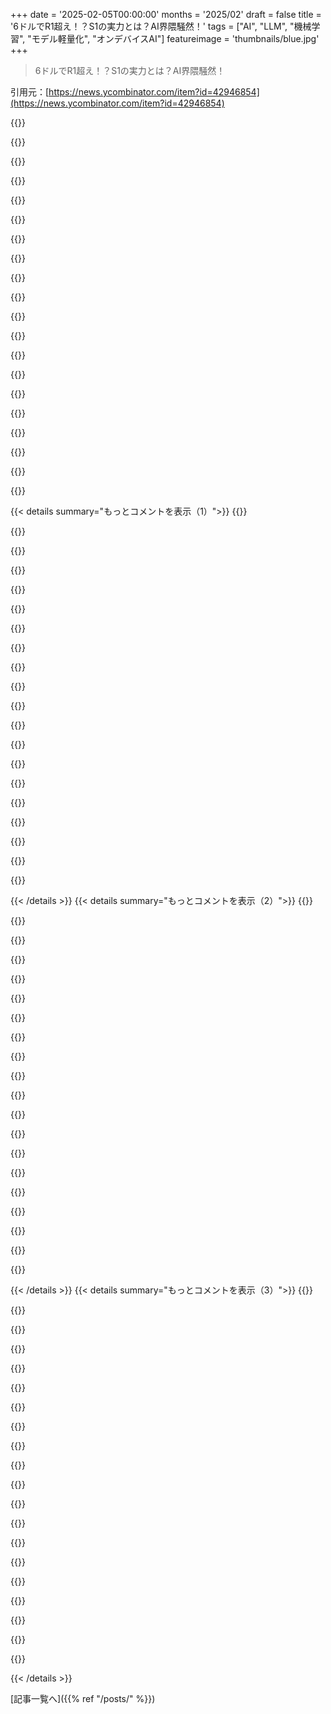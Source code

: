 +++
date = '2025-02-05T00:00:00'
months = '2025/02'
draft = false
title = '6ドルでR1超え！？S1の実力とは？AI界隈騒然！'
tags = ["AI", "LLM", "機械学習", "モデル軽量化", "オンデバイスAI"]
featureimage = 'thumbnails/blue.jpg'
+++

> 6ドルでR1超え！？S1の実力とは？AI界隈騒然！

引用元：[https://news.ycombinator.com/item?id=42946854](https://news.ycombinator.com/item?id=42946854)

{{<matomeQuote body="inference scalingの議論で'Wait' hackが出てきたの、マジでシュールだよね。こんなシンプルな方法でパフォーマンスが上がるなんて、まだまだ見落としてる低コストでできることたくさんあるんじゃないかって思っちゃう。コンピュータサイエンスの進歩が、まるで魔法の呪文みたいになってるのが不思議で仕方ないんだけど。どうやったらそんな発想になるんだろう？" userName="mtrovo" createdAt="2025-02-05T16:48:02" color="#785bff">}}

{{<matomeQuote body="distillationとかquantizationで性能が大きく向上するってことは、モデルの仕組みをちゃんと理解できてないってことの証拠だと思うんだよね。もし理解できてたら、空間のsemantic structureを表現するのに必要なパラメータより多いパラメータでモデルをtrainする必要なんてないはずじゃん？でも実際には、パラメータが少ないdistilledモデルでも元のモデルと遜色ない性能が出せる。まだまだ美味しい発見がありそうだよね。" userName="xg15" createdAt="2025-02-05T19:13:11" color="#ff5733">}}

{{<matomeQuote body="distillationがうまくいく理由の一部は、The Lottery Ticket Hypothesis（https://arxiv.org/abs/1803.03635）で説明できるらしいよ。でも、もし理解が正しければ、小さいネットワークを最初からtrainできるってわけじゃないんだよね。初期の大きいネットワークにたくさんのランダム性が必要で、一部のニューロンが”winning”な状態になる必要があるんだって。そして、それらのwinningなサブシステムを小さいネットワークにdistillできる。<br>人間の脳でも同じようなことが起こってるみたいで、それはSynaptic pruning（https://en.wikipedia.org/wiki/Synaptic_pruning）って呼ばれてる。Wikipediaからの引用（https://en.wikipedia.org/wiki/Neuron#Connectivity）:「3歳児の脳には約10^15個のシナプスがあるって推定されてる。この数は年齢とともに減少し、成人期までに安定する。成人のシナプスの推定値は10^14から5x10^14個の範囲で変動する。」" userName="ZeljkoS" createdAt="2025-02-05T23:42:01" color="#38d3d3">}}

{{<matomeQuote body="もっと'成熟'したモデルが、少ないパラメータで、より良いbenchmarkスコアを出す日が来るかもね。" userName="3abiton" createdAt="2025-02-06T05:19:04" color="">}}

{{<matomeQuote body="「Better」だけど、distilled元になったモデルよりは良くないってことだよね、少なくとも僕の理解では。" userName="raducu" createdAt="2025-02-06T08:25:35" color="">}}

{{<matomeQuote body="それって、子供の脳の仕組みにも似てると思うな。親や環境が良ければ良いほど、子供の進化も良くなるってことだよね😊" userName="salemba" createdAt="2025-02-06T13:20:23" color="#45d325">}}

{{<matomeQuote body="LLMのdistilledモデルを写真のJPEGみたいだって言うアナロジーが好きだな。かなり良い、いや、すごく良いかもしれないけど、やっぱりlossyなんだよね。<br>あなたが提起してる疑問は、もっと小さいサイズで、より良い解像度（元の再現性）を得られる新しい圧縮方法はないかってことだと思う。" userName="MR4D" createdAt="2025-02-06T04:42:43" color="#ff5733">}}

{{<matomeQuote body="＞in that a distilled model of an LLM is like a JPEG of a photo<br>＞それ面白いアナロジーだね。僕はいつもLLMのhidden states（とweightsとbiases）を、training dataの圧縮版だって思ってたんだ。" userName="umeshunni" createdAt="2025-02-06T06:30:30" color="#ff5733">}}

{{<matomeQuote body="圧縮って、現象を再現するために必要な最小限のinformationを見つけることじゃない？つまり、自然法則を発見すること。" userName="timschmidt" createdAt="2025-02-06T13:42:13" color="#38d3d3">}}

{{<matomeQuote body="最小限の複雑さの説明を見つけることが、自然法則を見つけることの本質じゃないと思うな。Occam’s razorとしては良いけど、特に理論が新しい場合、最小限のモデルが何なのかはっきりしないことが多いし。それでも自然法則たりえるし、重要なのは自然現象の予測可能性だと思う。例えば、Lagrangian mechanicsの方がNewtonianより少ない第一原理で済むって言えるけど、Newtonの法則も自然法則として認められてるよね。" userName="t_mann" createdAt="2025-02-06T17:43:01" color="#ff5c5c">}}

{{<matomeQuote body="たぶん俺がただの計算主義者だからかもしれんけど、宇宙の最も正確なモデルってのは、一番少ないパラメータで一番正確な予測をするやつだと思うんだよね。NewtonのモデルはEinsteinのより予測精度が低いのは証明されてるし（違う例え使ってごめん）、精度がそこまで重要じゃない場面では役に立つけど、真のGUTを探すときにはパラメータの数はあんま関係ないかなって。俺の理解だと、宇宙の真の構造の正確なモデルは、ありとあらゆることを正確に予測できる一番シンプルな方法になるはず。いつも通り、参考資料はこれね。https://www.sas.upenn.edu/~dbalmer/eportfolio/Nature%20of%20...。どんどん精度は落ちるけど、計算複雑性の階層を上がっていくにつれて、役に立つモデルはたくさんあると思う。Lossy compressionはまさにその一つ。" userName="timschmidt" createdAt="2025-02-06T18:49:09" color="">}}

{{<matomeQuote body="Lagrangian mechanicsはNewtonと全く同じ予測をするんだよね。しかも、3つの法則じゃなくて、たった一つの原理（最小作用の原理）から始まるから、理論としてはよりスパースだと思う。計算が楽になるってのが主な理由で、特に複雑なシステムだとね。相対性理論がない世界では、どっちも最高の予測をするけど、Newtonの法則の方が先に発見された。Lagrangian mechanicsが見つかったら、Newtonの法則は自然法則じゃなくなるの？普通の物理のカリキュラムだとそうはならないと思うよ。Newtonを最初に教えて、Lagrangianは後回しにするのが普通だし、数学的にも難しいし。" userName="t_mann" createdAt="2025-02-06T22:03:49" color="#ff5c5c">}}

{{<matomeQuote body="「最小作用の原理が基礎にある」ってだけじゃ、Lagrangian mechanicsがよりスパースな理論だとは言えないと思う。<br>Newton力学とLagrangian mechanicsに共通していることとして、Minkowski spacetimeなのか、Galilean spacetimeなのかを指定する必要がある。<br>相対性物理学が登場する前は、空間はユークリッド空間だって誰もが思ってた。Newton力学から相対論的力学への移行は、時空のmetricの移行だった。<br>今から振り返ると、Newtonの第一法則はmetricを主張していると認識できる。慣性運動をしている物体は、等間隔の時間で等距離の空間を移動するってこと。<br>時空のmetricの主張を広げると、位置ベクトル、速度ベクトル、加速度ベクトルは時空のmetricに従って加算される、とできる。<br>そうすると、Newton力学を定式化するには、時空のmetricとNewtonの第二法則があれば十分。<br>Hamiltonの停留作用はNewtonの第二法則の対になるもの。Newton力学と同様に、運動の理論を表現するには、metricを指定する必要がある。Galileo metricかMinkowski metricかをね。<br>Lagrangian mechanicsを定式化するには、停留作用を基礎にするだけじゃ不十分で、metricを指定する必要がある。<br>だから、Lagrangian mechanicsはスパースじゃない。Newton力学と同等。<br>一般的に言うと、Newton力学とLagrangian mechanicsの変換は双方向。<br>Newtonの定式化とLagrangianの定式化の切り替えは、デカルト座標から極座標への切り替えに似てる。問題の性質によっては、どちらかの定式化がより効率的な場合があるけど、同じ物理現象を扱ってる。" userName="Cleonis" createdAt="2025-02-08T21:05:28" color="#ff5733">}}

{{<matomeQuote body="君の方が詳しいみたいだけど、第一法則はmetricを誘導する以上のことをしてる気がするんだよね。慣性を公理として仮定してると思ってた。<br>複雑さの考え方もいろいろあるし。Newton力学は、特に複雑なシステムでは、あちこちに力を導入する必要があるから、ちょっとアドホックな感じがする。Lagrangian mechanicsは、そういう導入が少なくて済むことが多いし、より少ない方程式と項で記述できることが多い。より少ない『要素』で同じ現象を説明できるなら、Occam’s razor的にそっちの方が有利な気がする。" userName="t_mann" createdAt="2025-02-09T00:25:21" color="#45d325">}}

{{<matomeQuote body="モデルがどう動くのか、まだちゃんと理解できてないんだよね。<br>仕組みは理解してるけど、使い方が最適化されてないだけだと思う。<br>例えば、ICE車やEV車の仕組みを大体理解してる人がいるとする。ユーザーインターフェースが全然違っても、数分でどんな車でも運転できるようになる。<br>でも、それでレースしたり、ドリフトしたり、難しい地形を運転できるわけじゃない。車が物理的に可能だとしてもね。" userName="teruakohatu" createdAt="2025-02-05T21:13:51" color="">}}

{{<matomeQuote body="例えがあんま良くないかも。Deep learning systemsの仕組みは、根本的に理解できてないんだよね。訓練して評価するブラックボックスみたいなもんだから。MLのイノベーションってのは、大金持ちの魔法使いが「うーん」を「待て」に変えて、何が起こるか見てるようなもん。<br>違うsamplerが役に立つかな？さあ、試してみよう。小さいdatasetが役に立つかな？さあ、試してみよう。5000日間モデルを訓練したら役に立つかな？さあ、試してみよう。<br>車の技術はそれとは真逆で、完全にホワイトボックス。熱力学の法則とかで定義・説明できる要素で構成されてる。" userName="gessha" createdAt="2025-02-05T22:04:54" color="">}}

{{<matomeQuote body="＞_fundamentally_ don’t understand how deep learning systems works.<br>量子色力学がどう動くのか理解してないって言うようなもんだよ。理解してる人はほんの一握りだし、大衆向けにわかりやすく説明できるような知識じゃない。<br>古いCNNがどう動くか調べてみなよ。視覚的にわかりやすい資料がたくさんあるよ。<br>LLMについてもそうなると思うけど、今はまだ分野の進歩が早いから、そういう資料を作る価値がないんだよ。そういう人たちの時間は、LLMを改善するために使った方がいいからね。<br>今の進歩の速さを見てると、LLMの仕組みをちゃんと理解してる人は絶対にいると思う。サルがGPUに物を投げつけてるだけじゃない。" userName="raducu" createdAt="2025-02-06T08:36:47" color="">}}

{{<matomeQuote body="コンピュータビジョンのDeep networkをたくさん訓練したことがある身として言うと、下位レイヤーがどう動くかのクールな可視化はできるけど、上位レイヤーがどう動くかは全くわからん。直感は、たくさんのnetworkを訓練して、ハイパーパラメータ、データのシャッフル、activationなどを試行錯誤して得られる。マジで大変。<br>もし理論があるなら、Karpathyみたいな先生みたいな人が、凡人の院生とか熱心なアマチュアのために説明してるはず。<br>＞The kind of progress being made leads me to believe there absolutely ARE people who absolutely know how the LLMs work and they're not just a bunch of monkeys randomly throwing things at GPUs<br>権威的な意見としてじゃなくて、面白がってる内部の人間として言うけど、MLの院生と一週間過ごしたら、サルがGPUに物を投げつけてるだけじゃないって言う人がいたら笑っちゃうと思うよ。" userName="gessha" createdAt="2025-02-06T13:03:22" color="#ff33a1">}}

{{<matomeQuote body="単純にこういうことかもね。https://youtube.com/shorts/7GrecDNcfMc<br>これが何層も重なってるだけ。深いメカニズムじゃない。それがどう動くかは理解できるけど、そんな小さいメカニズムが脳内で起こってること全てに関わってるなんて、想像もできない。<br>理解できてないって言うより、その先にあるレベル。そんな単純なことが、スケールアップしただけでこんなことになるなんて、想像できないんだ。" userName="bloomingkales" createdAt="2025-02-06T13:29:11" color="">}}

{{<matomeQuote body="それってただのスケールじゃない？小さいLLMでも、車より多くの部品があるじゃん。<br>LLMは経済学、心理学、政治学みたいなもんだと思う。説明可能な中核となる科学があるかもしれないけど、システムが複雑すぎて、質問を定義することすら難しい。" userName="brookst" createdAt="2025-02-06T05:14:30" color="">}}

{{< details summary="もっとコメントを表示（1）">}}
{{<matomeQuote body="もっとデカいICEエンジン（コンテナ船のエンジンみたいな）を作っても、全体の仕組みは理解できるじゃん？パーツは増えるかもしれないけど、ICEエンジンの構造は変わらないし。でもニューラルネットワークって、大きくても小さくても、何が起きてるのか全然わかんないんだよね。重みとかバイアスとか、活性化とか勾配とか、全部見てもマジで何もわからん。逆に、経済学とか心理学、政治学が難しいのって、人の頭開けて何を考えてるか測れないからじゃん？" userName="gessha" createdAt="2025-02-06T13:08:43" color="">}}

{{<matomeQuote body="次のトークンがどう選ばれるかはわかるけど、それを繰り返すことでなんでそんな能力が出てくるのかはわかんないんだよね。創発的な挙動がどう生まれるのか、マジで理解できてない。" userName="spiorf" createdAt="2025-02-05T21:58:02" color="#ff5c5c">}}

{{<matomeQuote body="なんか1900年代に戻ったみたいだよね。誰かの賢いアイデア（と実装）が、Fordの組み立てラインとか、Taylorの石炭をすくうシャベルの最適化みたいに、めっちゃパフォーマンス向上につながるみたいな。" userName="koala_man" createdAt="2025-02-05T17:18:11" color="">}}

{{<matomeQuote body="12ヶ月後の未来を想像してみてよ。2025年2月5日のこの記事が、もう古臭く感じるんだろうね。加速はどんどん増してるし。たぶん、もうすぐ再帰的に自己改善するAI、つまりAI研究をするAIが登場するんじゃないかな。そしたら加速の速度自体が加速するよね。バカみたいだけど、特異点は近いってことだよ。超人的なAIが、ほんの数年以内に登場しそう。マジで怖い。" userName="cubefox" createdAt="2025-02-05T17:13:46" color="#ff5733">}}

{{<matomeQuote body="ここ3ヶ月で起きてることに恐怖を感じてない人は、マジで何が起きてるのか理解してないんじゃないかな。俺は、生きてるうちに本当のAIを見れるとは思ってなかったのに、死ぬ前に見れるかもって思って、さらに10年以内に可能かもって思って、今じゃ3年以内に実現するかもって思って、もしかしたら今年見れるかもって思ってる。つい6ヶ月前までは、pre-trainingが停滞してるんじゃないかとか、限界に達したんじゃないかって言われてたのにね。" userName="zoogeny" createdAt="2025-02-05T21:12:06" color="#ff5733">}}

{{<matomeQuote body="これは主に、”知性”にアイデンティティを置いてるけど、現実世界に根ざしてない人たちを怖がらせてるんだよね。具体的に何を恐れるべきなのか、ちゃんとした説明を見たことがないんだよね。寝室でできるスーパー兵器？アルゴリズムによるプロパガンダ？でもそれらを作るのは人間じゃん。そして”人間のアラインメント”問題は、カインとアベルの時代から未解決なんだよ。AI単体じゃ、ただの画面上の文字だよ。" userName="pjc50" createdAt="2025-02-06T15:18:30" color="#785bff">}}

{{<matomeQuote body="＞without grounding in the real world.<br>”現実世界に根ざしてない”<br>＞I've yet to see really good articulations of what, precisely we should be scared of.<br>”具体的に何を恐れるべきなのか、ちゃんとした説明を見たことがないんだよね”<br>Bedroom superweapons?<br>失業の機会の喪失と不平等の拡大は、現実世界の懸念事項だよ。UBIは勝手にやってこないし。" userName="danans" createdAt="2025-02-06T15:46:18" color="">}}

{{<matomeQuote body="＞The intelligence that will be available to the average technically literate individual will be frightening.<br>”技術的に読み書きができる平均的な人が利用できる知性は恐ろしいものになるだろう”<br>怖いのはそこじゃないんだよね。平均的な雇用者が利用できる、スケールが違う知性が怖いんだよ。資本家ごっこしてる人は多いけど、マジモンの資本家はほんの一握り。一般の人々の幸福よりも、一部の資本家の利益を優先するイデオロギーも文化的な枠組みも存在しないんだよね。AI、特に加速するAIは、生活のために働く必要がある人にとっては悪いニュースだよ。Star Trekみたいなファンタジーにはならない。経済の段階的な変化が起こり、俺たち（とほとんどの消費者製品企業）は衰退していくことになる。" userName="palmotea" createdAt="2025-02-05T22:26:42" color="#38d3d3">}}

{{<matomeQuote body="マジで同意だし、怖いよ。俺の問題は、もしほとんどの人が働けなくなったら、誰がAIで作られた製品やサービスの代金を払うんだ？「AIを使えば週末にSaaSを作れる」とか「AIがエンジニアの仕事を奪う」みたいな話をよく聞くけど、どっちも本当かもしれない。でも多くのSaaSは、エンジニアがお金を払ってくれるから成り立ってる。もしエンジニアがいなくなったら、多くのSaaSも消える。潜在的な顧客を食い尽くしたら、SaaSを急いで作る意味ないじゃん。" userName="101008" createdAt="2025-02-05T23:02:51" color="#785bff">}}

{{<matomeQuote body="＞My problem is: if most people can't work, who is going to pay for the product/services created with IA?<br>”もしほとんどの人が働けなくなったら、誰がAIで作られた製品やサービスの代金を払うんだ？”<br>それらの多くも潰れるだろうね。多くの人が厳しい現実に直面すると思うよ。今の社会と経済が本当に価値を置いているのは、所有権と支配権を持つエリートと、エリートにとって直接的または間接的に価値のあるものを提供する人々だけ。AIによって椅子取りゲームが繰り広げられ、技術の進歩とともに経済参加者が次々と排除され、最終的にはごくわずかな人々が膨大な資源と能力を支配し、個人的な気まぐれのために利用されるようになるだろう。残りの俺たちは、都市のネズミみたいに、社会の片隅で細々と暮らし、邪魔者扱いされ、人目につかないように、食べ残しを漁り、”害虫駆除”の対象になるかもしれない。" userName="palmotea" createdAt="2025-02-06T05:00:40" color="#38d3d3">}}

{{<matomeQuote body="うちの社会と経済がマジで評価してるのは、オーナーシップと支配権を持ってるエリートだけだって？<br>それマジ違うくね？　でかい会社はみんな、アメリカのすげー多い中間層向けに商売してるから金持ちなんだよ。そこが一番儲かるんだって。" userName="kortilla" createdAt="2025-02-06T13:34:16" color="">}}

{{<matomeQuote body="＞それマジ違うくね？　でかい会社はみんな、アメリカのすげー多い中間層向けに商売してるから金持ちなんだよ”<br>いや、マジ本当だって。でも、なんでそう思うのかは分からなくもないよ。ちょっと聞くけどさ、「すげー多いアメリカの中間層」が自動化で置き換え可能になったら、会社は１）中間層の需要を支えるために労働者を雇い続けるか、それとも２）株主に金をさらに渡すために労働者をクビにするか、どっちだと思う？<br>答えは当然２番でしょ。それは何度も証明されてるじゃん（例えば、”Rust Belt”がどうしてそうなったか）。<br>＞そこが一番儲かるんだって”<br>今はそうだけど、将来は分かんないね。AI（もし壁にぶち当たらなければ）がそれを変えると思う。すぐには無理でも、時間とともに。" userName="palmotea" createdAt="2025-02-06T15:16:04" color="#785bff">}}

{{<matomeQuote body="そういう人たちはただの余剰人員になるだけだよ。支配階級の邪魔にならなければ放置されるし、邪魔になったら処分される。歴史の常だね。" userName="immibis" createdAt="2025-02-05T23:42:49" color="">}}

{{<matomeQuote body="それって誤謬じゃね？ほとんどの人が何もしない高度な経済なんてありえないよ。お金は流れ続けないと。もし経済がいくつかのデータセンターがおしゃべりしてるだけになったら、支配階級はどうやって儲けるんだよ？" userName="lodovic" createdAt="2025-02-06T06:30:01" color="#ff33a1">}}

{{<matomeQuote body="R1が推論で「Wait、」をよく使ってるのに気づいたんだけど、そのトークンに何か特別な意味があるのかな？" userName="ascorbic" createdAt="2025-02-05T20:18:49" color="">}}

{{<matomeQuote body="陰謀論っぽく聞こえるかもしれないけど、NVIDIAとかAIのスタートアップは、そういう発見を追求したり公開したりしない方が都合がいいんだよ。もし巨大なモデルとかGPUが必要なくなったら、AIはただのオープンソースのプログラムが暇なPCで動いてるだけになっちゃうからね。<br>AIはNVIDIAにとって、GPUマイニングが衰退した時の救命ボートだった気がする。当分はその後が見えない。" userName="BobbyTables2" createdAt="2025-02-06T03:29:55" color="">}}

{{<matomeQuote body="NVIDIAの未来は明るいと思うよ。<br>有能なLLMをオンプレミスとか自宅で動かせる時代が来てるし。<br>DeepSeek（とその後のもの）がなかったら、NVIDIAのProject Digitsみたいなものを使う理由がない。" userName="philipswood" createdAt="2025-02-06T03:56:07" color="#785bff">}}

{{<matomeQuote body="R1 1.5bをGPUもNPUもない4～5年前のIntel NUCで動かせるんだけど、コアの半分を使って、返信速度は…実用的だよ。<br>モデルがより効率的になり、蒸留が向上するにつれて、LLMを本格的に使うための最低限必要なハードウェアが4090から、多くの人がすでに持っているものに変わった。<br>Digits boxは確かに魅力的だけど、正直、必要かどうか分からないな。" userName="Arn_Thor" createdAt="2025-02-06T06:22:30" color="#785bff">}}

{{<matomeQuote body="モデル蒸留を”盗み”だなんて絶対に思わないなー。科学研究の精神に反するし、それにどのテック企業も、オレが盗みだと思うことを定義する許可なんてとっくに失ってるし。" userName="advael" createdAt="2025-02-06T07:36:08" color="">}}

{{<matomeQuote body="せいぜい不正コピーってとこじゃね？<br>それにしても、OpenAIが著作権ルールをごまかしてるって文句言うのは皮肉だよね。" userName="eru" createdAt="2025-02-06T13:34:21" color="#785bff">}}


{{< /details >}}
{{< details summary="もっとコメントを表示（2）">}}
{{<matomeQuote body="修正第一条は言論の自由だけじゃなくて、読む権利も保障してるんだよなー。問題は、AIにその権利があるかどうか、だ。" userName="downrightmike" createdAt="2025-02-06T15:47:18" color="">}}

{{<matomeQuote body="AIがただ読んでるだけなら、こんなに議論にはならないだろうね。そして、役にも立たないだろうけど。AIが取り込んだコンテンツを基に、独自の派生物を作り出すのが問題なんだよ。" userName="organsnyder" createdAt="2025-02-06T17:41:00" color="#785bff">}}

{{<matomeQuote body="今まで誰も答えたことのない質問に答えることって、派生的な作品じゃないの？人間が歌のパロディを作ったり、新しい音楽が過去の何かに影響を受けたりするのと同じじゃない？" userName="boxcake" createdAt="2025-02-06T19:42:14" color="">}}

{{<matomeQuote body="この議論、マジで意味不明。人間は新しい、自発的な考えを生み出すじゃん。AIにはそれがない。人間のコメントは過去のデータに影響されてるとしても、そのスタイルは独特で意図的。AIには意図的な思考はないし、新しい考えもない。せいぜいモデルの作者が導入した疑似乱数があるくらい。" userName="nrabulinski" createdAt="2025-02-06T21:26:00" color="#ff5c5c">}}

{{<matomeQuote body="それな。<br>この議論、マジ意味不明。<br>人間がAIとは全く違う方法で”新しい、自発的な考え”を生み出してるって証拠はない。今のAIは無理でも、超えられない壁があるって仮説を支持する証拠もない。<br>＞GenAIに無限の時間を与えても、独自のスタイルは生まれないって？<br>もし人間が質的に違うことができる仕組みを知ってるなら、ノーベル賞もん。AIモデルが制限されてるチューリング計算能力を超える方法なんてない。<br>そもそも”新しいアイデア”を形式化する方法すら分からん。" userName="vidarh" createdAt="2025-02-06T23:47:19" color="#ff33a1">}}

{{<matomeQuote body="OpenAIみたいな企業の擁護者がよく言うこの議論は、知的財産の本来の目的、ひいては法の目的を見失ってる。道徳的、法的問題を抽象的な存在論的問題にすり替える、よくある誤魔化しだよ。<br>人間の脳とAIの学習メカニズムが似てるかってのは哲学的な問題で、知財法が作られた理由とは関係ない。知財法は人間の創作活動を経済的に促すためのものなんだから。" userName="advael" createdAt="2025-02-07T07:55:19" color="#ff5c5c">}}

{{<matomeQuote body="道徳や法律の話をしてるんじゃないんだ。人間が魔法のように特別な存在だって主張してる人に反論してるだけ。話をそらしてるって言うなら、そいつに言ってくれ。" userName="vidarh" createdAt="2025-02-07T17:29:28" color="">}}

{{<matomeQuote body="なるほどね。でも多くの人が同じような主張をしてるみたいだけど、それ自体も怪しいんだよねー。人間の学習について完全にはわかってないし、機械学習の仕組みがそのまま当てはまるって仮定も、根拠が必要なのにされてないし。そもそも、ここで大事なのは存在論的な問題じゃないってことを、もっと指摘していくべきだよね。" userName="advael" createdAt="2025-02-08T12:59:35" color="">}}

{{<matomeQuote body="＞さっきの主張は怪しいって言ったけど、それは人間の学習を完全に理解してなくても言えることなんだよね。ボクの主張は、Turing計算可能な範囲を超える計算の証拠がないってことだけに基づいているんだ。<br>そんな計算が見つかったら物理学も論理学も数学も覆るし、ノーベル賞もんだよ。<br>ちゃんと根拠も示したじゃん。単純な話で、Turing計算可能な範囲を超える関数は知られてないし、Turing完全なシステムならどんな関数でも計算できる。<br>拡張されたChurch Turingのテーゼによれば、既知の物理法則の範囲内では、自然システムも同じことが言えるんだ。<br>つまり、未知の物理法則でも見つけない限り、人間の脳は電子計算機と同じ限界を持つコンピューターでしかないってこと。<br>電子計算機にはできないような新しいものが人間から生まれるって考えは、根拠のない仮説だよ。<br>＞存在論的な問題は重要じゃないって言うけど<br>キミにとってはそうかもしれないけど、ボクにとってはキミが議論したいことはどうでもいいんだ。" userName="vidarh" createdAt="2025-02-10T08:34:31" color="">}}

{{<matomeQuote body="認知＝計算って決めつけてたら、そりゃそういう結論になるよね。でもその前提が間違ってるんだよ。脳がコンピューターだって決めつけてる時点で、結論も同じになるのは当たり前じゃん。一番重要な部分の根拠がないから、真剣に受け止める気になれないな。" userName="advael" createdAt="2025-02-17T05:36:13" color="">}}

{{<matomeQuote body="＞言い換えれば、現在の状態に対するTuring計算可能な関数としてってことだよね。<br>もっと詳しく説明する必要があるよ。Turing計算可能な関数は停止して、最終的に値を返さないといけないんだ。（そして、停止することも証明する必要がある。）<br>＞AIモデルが制限されているTuring計算能力を超えるメカニズムは知られていない。<br>どのAIモデルの話をしてるの？コンテンツを作る時、人間は今のAIモデルよりもはるかに多くの計算資源を使えるんだよ。例えば、バケツの水をかき混ぜて、そこからインスピレーションを得ることだってできる。今のAIモデルには、バケツの水をシミュレートする計算資源もないし、ロボットアームやカメラを使って実際に触れ合うこともできない。" userName="eru" createdAt="2025-02-07T00:16:32" color="#785bff">}}

{{<matomeQuote body="＞もっと詳しく説明する必要があるよ。Turing計算可能な関数は停止して、最終的に値を返さないといけないんだ。（そして、停止することも証明する必要がある。）<br>細かいことを言うなよ。停止しない関数でも、ステップ関数とループに分解できるんだから。大事なのはステップ関数のほうでしょ。それに、人間の人生はいつか終わるんだから、人間の思考プロセスも停止する関数として扱える。<br>＞どのAIモデルの話をしてるの？コンテンツを作る時、人間は今のAIモデルよりもはるかに多くの計算資源を使えるんだよ。例えば、バケツの水をかき混ぜて、そこからインスピレーションを得ることだってできる。今のAIモデルには、バケツの水をシミュレートする計算資源もないし、ロボットアームやカメラを使って実際に触れ合うこともできない。<br>AIモデルが計算資源を持ってるわけじゃない。ただの数字の集まりでしょ。重要なのは実行環境に縛られない、理論上の計算能力の話だよ。<br>それに、Church-Turingのテーゼは時間とストレージが無制限にあることを前提としてるし。" userName="vidarh" createdAt="2025-02-07T17:33:47" color="">}}

{{<matomeQuote body="そうそう、だからChurch-Turingのテーゼよりもっと強いものが必要なんだよね。<br>https://scottaaronson.blog/?p=735<br>「哲学者が計算複雑性を気にするべき理由」を見て。<br>要するに、脳が短い時間（例えば多項式時間）でできることは、コンピューターも多項式時間でできるってこと。<br>これをテーゼにするなら、こんな感じかな。「物理的に実現可能な計算機（脳を含む）は、BQPがすでに許可している以上のことを多項式時間で行うことはできない」<br>https://en.wikipedia.org/wiki/BQP" userName="eru" createdAt="2025-02-09T04:45:00" color="#785bff">}}

{{<matomeQuote body="もしコンピューターの方が効率が悪いって言うなら、まだ議論の余地があるかもしれないけど、脳の方がコンピューターよりも能力が高いって主張してる人は、効率の問題じゃなくて、脳には本質的にもっと高い能力があるって言ってるんだから、遠回りな議論だよ。" userName="vidarh" createdAt="2025-02-10T08:49:05" color="">}}

{{<matomeQuote body="＞人間は新しい、自発的な思考を生み出す<br>そうは思わないな。メディアを見てみればわかるけど、映画やテレビのプロットは「男の子と女の子が出会うPocahontas」みたいなものばかりじゃん。<br>モデルは静的なデータセットしかないから新しいものを作れないって言うかもしれないけど、人間だって経験から得た有限な知識しか使えないんだから、同じことだと思う。例えば、ハイファンタジーの世界でも、エルフは耳が違うだけの人間でしょ？ゴブリンは肌が緑色の小さい人間だし。ドラゴンはただの大きいトカゲ。ミノタウロスは人間と牛のハーフ。人間はほとんど新しいアイデアを生み出してないんだ。人間が何かを創造したとしても、それは既存のものの焼き直しでしかない。<br>人間が全く新しい経験をすることはほとんどないと思う。<br>無料のchat gptにファンタジー種族を作らせてみても、既存の概念に基づいたものばかりが出てくる。<br>https://imgchest.com/p/lqyeapqkk7d" userName="fennecfoxy" createdAt="2025-02-10T15:26:41" color="#ff5733">}}

{{<matomeQuote body="＞決定論と自由意志の両立はまだ議論の余地があるよね。人間は実際には何も「創造」していない可能性も十分にある。<br>決定論と自由意志はここでは関係ないんじゃない？<br>P=NPじゃない限り、疑似乱数システムと真の乱数システムを区別する方法はないし。<br>それに、人間の決定論とAIの決定論は熟慮とは関係ないと思うよ。<br>最近のAIモデルは熟慮することもできるんだ。<br>少なくとも、いくつかの意味ではね。<br>＞自由っていうのは、偶然に左右されるんじゃなくて、理由によって自分で決めることだからね。<br>人によって定義が違うよね。どれも納得できるものではないけど。" userName="eru" createdAt="2025-02-07T00:20:26" color="">}}

{{<matomeQuote body="＞決定論じゃ熟慮なんてありえないって。<br>マジレスすると、宇宙の法則は全部決定論的だよね。（量子力学も含めて。）人間も物理法則に従ってるっしょ。<br>（一応説明：量子力学は理論としては完全に決定論的で線形なんだよね。コペンハーゲン解釈みたいな古い解釈はランダム化を使うけど、解釈は理論自体に影響しないし。多世界解釈みたいな広く受け入れられてる解釈は決定論を維持してるし。）<br>あと、ニューラルネットは普通サンプリングされるし、マジで良い乱数生成器（物理乱数生成器とか）も使えるよ。でも、それでニューラルネットの能力が変わるとは思えないけど。" userName="eru" createdAt="2025-02-07T13:57:58" color="#ff5c5c">}}

{{<matomeQuote body="それ、まさに彼ら（と俺）の主張じゃん。AIと違って人間は「新しいもの」を作れるって言ってる人に対してね。「新しいもの」を「現在の世界の状態から決定論的に導き出せないもの」として解釈しないと意味ないってこと。純粋な決定論的アルゴリズムと人間の意識を区別しようとしてるんだよ。" userName="vidarh" createdAt="2025-02-07T17:44:35" color="#45d325">}}

{{<matomeQuote body="まあね。憲法全体とか修正条項は、何かをする権利を与えてくれるわけじゃないんだよね。やりたいことはいつでも自由にできる。憲法は政府が何を阻止できるかを定めてるんだ。" userName="INGSOCIALITE" createdAt="2025-02-07T02:41:23" color="">}}

{{<matomeQuote body="ここってUSの’First Amendment’（修正第一条：表現の自由）は関係なくね？ DeepSeekは中国にあるし。" userName="eru" createdAt="2025-02-07T00:11:05" color="">}}


{{< /details >}}
{{< details summary="もっとコメントを表示（3）">}}
{{<matomeQuote body="それって違法ですらないんじゃない？少なくともアメリカでは、AIの出力は著作権保護の対象にならないし。" userName="antimatter15" createdAt="2025-02-06T20:20:59" color="#38d3d3">}}

{{<matomeQuote body="それよりも、無料APIを使ったか有料APIを使ったかが問題だと思うな。<br>OpenAIとか他の会社が、計算時間やアクセスに対してお金をもらってるなら、他のモデルが生成したコンテンツを使うのはフェアだと思う。なぜなら、それはアクティブで継続的なコストであって、パッシブなコストじゃないから。<br>俺のくだらないツイートとかHNの投稿で学習されたとしても、それはパッシブなコストだから別に良い。自分の時間を使って発言して、それなりのメリット（部族的な社会的交流）を得てるから、もう価値は得てるんだ。" userName="fennecfoxy" createdAt="2025-02-10T14:37:14" color="#ff5733">}}

{{<matomeQuote body="そうかもね。でも、最先端を維持するには、お金が必要だもんね。薬の研究と似たような問題かも。" userName="surajrmal" createdAt="2025-02-06T16:31:29" color="">}}

{{<matomeQuote body="アーティストやライターだって生活費を稼ぎたいんだよね。ウチらが彼らを切り捨てたんだから、いっそのことOpenAIも切り捨てて、マジで使えるオープンAIを手に入れようぜ。" userName="ClumsyPilot" createdAt="2025-02-06T18:40:47" color="">}}

{{<matomeQuote body="OpenAIに投入されてる投資額って、実際に意味のある進歩の割にめっちゃインフレしてる気がする。<br>最先端の研究における革新的なブレークスルーは、ただ単に金をつぎ込んで前例のない高価なデータセンターを建設すればいいってもんじゃないってのは明らかだよね。<br>それに、たとえそれが有効な方法だったとしても、法を利用して民間企業を研究の最前線に立たせるべきじゃないと思うんだよね。特にこんなにもめちゃくちゃなやり方ではさ。" userName="advael" createdAt="2025-02-06T20:20:25" color="#45d325">}}

{{<matomeQuote body="chain of thoughtが、モデルがテキストを処理するための一時的な”レイヤー”を提供するスクラッチバッファとして機能するなら、このバッファを独立したFNNとattentionを持つ別のコンテキストにすることが理にかなうか気になるな。つまり、完了までに無限の時間がかかる”推論”のマクロプロセスと、この不可解な埋め込みベクトルのストリームを自然言語で記述するミクロプロセスがあり、エンコーダ/デコーダアーキテクチャに戻るけど、両方が自己回帰的であるような。たぶん、これは人間のテキストを模倣することに縛られない、より密度の高い”思考”の表現をくれるんじゃないかな。" userName="pona-a" createdAt="2025-02-05T14:06:28" color="#ff5c5c">}}

{{<matomeQuote body="子供の頃から考えてたアイデアがあるんだけど、シェアしてもいいかな。確か”The Minds I”を読んだ頃だったと思うんだけど、AIと意識について考えてたんだよね。<br>ポピュラーな心理学の意識と無意識の概念について考えたんだ。それぞれを、意識の流れの詩のような独立したトークンのストリームとして考えたんだ。でも、その流れに沿って、意識ストリームが無意識ストリームによって編集されるジョイントポイントがあったんだ。無意識ストリームは、意識ストリームに対してCRUDのような操作を実行すると考えられる。意識ストリームは短期記憶のバッファとして機能し、無意識ストリームは長期記憶のバッファとして機能する。たとえば、無意識は長期目標に関連する命令を持っており、意識ストリームは短期目標に関連する命令を持っている。<br>知覚は、入力が意識ストリームに供給され、実行される前に無意識ストリームによって編集されると想像できる。<br>このアイデアを今実際に実装することは完全に可能だと思う。だって、子供の頃の夢だったけど、今は実験できるかも！" userName="zoogeny" createdAt="2025-02-05T21:22:56" color="#ff5c5c">}}

{{<matomeQuote body="意識は無意識が意識じゃないふりをしてる、みたいな？薄いラッパーみたいな。CRUDは確かにしっくりくる。<br>仏教とか、マジで全ての宗教に通じるよね。" userName="barrenko" createdAt="2025-02-06T08:29:28" color="">}}

{{<matomeQuote body="キミのアイデアを思い出させる論文があるよ。<br>https://arxiv.org/abs/2501.19201<br>Metaのlarge concept modelのアイデアとも、そうかけ離れてないね。" userName="easeout" createdAt="2025-02-05T15:37:30" color="">}}

{{<matomeQuote body="昨日全く同じこと考えたわ。<br>もう一層レイヤーを追加して、これを監視してレイヤーの追加を止めるようにしてもいいと思う。このメタ認知こそが必要なものだって考えてるんだ。<br>裏付けになるデータはないけどね。だから、話半分に聞いてくれ。" userName="bluechair" createdAt="2025-02-05T15:09:36" color="">}}

{{<matomeQuote body="まさにそこを目指してたんだけど、君の方がうまく説明してるね。状況を監視する実行プロセス、意識の流れ、実際の出力があって、心理学に戻ると、出力（スピーチ）が自我、超自我が実行プロセス、idが＜思考＞内部モノローグ＜/思考＞って感じかな。厳密には違うけど、まあ近いよね。" userName="hadlock" createdAt="2025-02-06T01:05:28" color="#ff5c5c">}}

{{<matomeQuote body="同じ推測だけど、全てのトークンが同じ潜在空間にあるのか、それとも複数の空間にあって、それぞれの論理ユニットが独立して学習するのか…？" userName="larodi" createdAt="2025-02-05T15:23:40" color="">}}

{{<matomeQuote body="＞この理解不能な埋め込みベクトルの流れを自然言語で説明するのは、ある意味encoder/decoderアーキテクチャに戻るってことだよね。<br>これってただの標準的なデコードで、ベクトルの流れはk/vキャッシュって呼ばれてる。" userName="whimsicalism" createdAt="2025-02-05T15:27:20" color="">}}

{{<matomeQuote body="問題は、RLがめちゃくちゃ非効率ってこと。LLMをfine tuningしてchain of thoughtのトリックをやらせるのはいいけど、思考をゼロから構築するのは別問題。pretrainedなLLMがかなり頑張ってるんだよ。<br>novelなトークン空間には”思考”のデータセットがないから、君のアイデアを実現するにはRLしかない。既存のLLMトークン空間にもないけど、ベースモデルがあるからね。英語で表現された思考は、トークン間の関係性をすでに知ってるから、それを”思考”に応用してるだけ。" userName="cakealert" createdAt="2025-02-06T01:48:06" color="#ff33a1">}}

{{<matomeQuote body="＞問題は、RLがめちゃくちゃ非効率ってこと。<br>え、マジで？それって変な定義だね。まるでチューリングマシンがTSPを解くのに非効率って言ってるみたい。少なくとも複雑さで定義するか、ドメインや観測可能性の文脈に入れるべきだよ。<br>RLは、定義上、選択したドメインで効率的な問題を見つける分野[1]。LLM/LRM学習には、RLがかなり効率的な場合もあるかもしれない。たとえば、Dynamic Programmingを使うと、状態空間Xアクション空間で多項式時間になるから、MDPを”より”効率的に解けるんだ[1]。[1] https://web.stanford.edu/class/psych209/Readings/SuttonBarto..." userName="itissid" createdAt="2025-02-06T02:25:40" color="">}}

{{<matomeQuote body="RLはディープラーニングにとって非常に質の低い学習シグナルしか提供しない。教師あり学習よりも桁違いに悪い。何もないよりはマシだけどね。<br>OPが言ってるのは、pretrainedなLLMをhuman readableな出力を生成するように誘導する目的で、RLを使ってtransformerをゼロから学習させるのに近い（つまり学習トークンなし）。おそらく収束すらしなくて、収束したとしても膨大な計算量が必要になるだろうね。" userName="cakealert" createdAt="2025-02-06T03:25:58" color="">}}

{{<matomeQuote body="教師あり学習の領域では、何がシグナルで何がノイズかを暗黙的に決定してるから、確かにその閉じた設定では、教師あり学習の方がはるかにサンプル効率がいい。でも、強力なベースモデルがあれば、RL学習での「アハ！」体験で、「言語自体からシグナルを絞り出す」ことが可能になり、教師あり学習の例よりもはるかに幅広い潜在知識が得られて、固定されたデータセットよりもはるかに大きな範囲に一般化できる可能性があるってことを学んでいる気がする。abiogenesisを思い出させるような、とても興味深いことだよ。今のモデルがまだ苦手なことを見ると、突拍子もない話に聞こえるかもしれないけど…限界まで行けば、非常に重い裾野が存在する可能性がある。" userName="pizza" createdAt="2025-02-06T04:44:28" color="#ff33a1">}}

{{<matomeQuote body="pretrainedなLLMがあれば、ほとんどの作業は終わってる。RLはモデルを'thinking'モードに誘導するだけ。それがうまくいくためのシグナルは十分にあるし、非効率さは問題にならない。<br>デメリットは、モデルが出力するのと同じ言語で思考を制限してしまうこと。全ての人間がそうやって考えてるわけじゃないって主張もできるよね。自分は言語やイメージで考えることはほとんどなくて、ただ概念（正しい言葉かすらわからないけど）が混ざって変化して、最終的に言語に変換することさえしないことが多い。ただ行動するだけ。" userName="cakealert" createdAt="2025-02-06T07:03:32" color="#ff5733">}}

{{<matomeQuote body="めっちゃ同意。実際、思考プロセスに一番合ってるのは、Marcolli、Chomsky、Berwickが提唱してるmultiset tree/forestワークスペースアプローチみたいなものだと思う。線形化された文字列の（非平面的な）埋め込み、またはセマンティック多様体に外部化できるHopf代数。" userName="pizza" createdAt="2025-02-06T08:13:21" color="#38d3d3">}}

{{<matomeQuote body="chain of thoughtの出力でモデルを学習させれば、次のトークン予測で停止問題を解決できる（例：この思考の連鎖は、この別の思考の連鎖と一致する）。" userName="bloomingkales" createdAt="2025-02-05T15:49:00" color="">}}


{{< /details >}}


[記事一覧へ]({{% ref "/posts/" %}})
